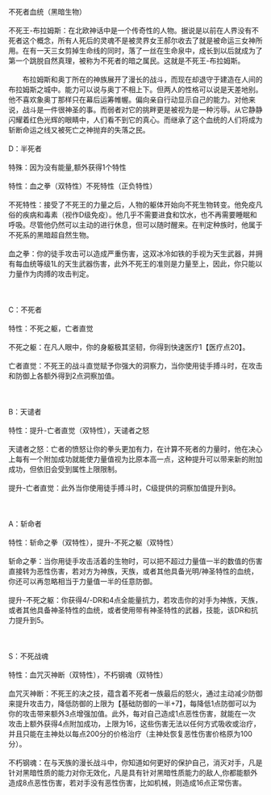 <title>不死者</title>
<meta name="GENERATOR" content="WinCHM">
<meta http-equiv="Content-Type" content="text/html; charset=gb2312">
<br>不死者血统（黑暗生物） 
<br>
<br>不死王-布拉姆斯：在北欧神话中是一个传奇性的人物。据说是以前在人界没有不死者这个概念，所有人死后的灵魂不是被灵界女王郝尔收去了就是被命运三女神所用。在有一天三女剪掉生命线的同时，落了一丝在生命泉中，成长到以后就成为了第一个跳脱自然真理，被称为不死者的暗之属民。这就是不死王-布拉姆斯。 
<br>
<br>　　布拉姆斯和奥丁所在的神族展开了漫长的战斗，而现在却退守于建造在人间的布拉姆斯之城中。能力可以说与奥丁不相上下。但两人的性格可以说是天差地别。他不喜欢象奥丁那样只在幕后运筹帷幄。偏向亲自行动显示自己的能力。对他来说，战斗是一件很神圣的事。而弱者对它的挑畔更是被视为是一种污辱。从它静静闪耀着红色光辉的眼睛中，人们看不到它的真心。而继承了这个血统的人们将成为斩断命运之线又被死亡之神抛弃的失落之民。 
<br>
<br>D：半死者 
<br>
<br>特殊：因为没有能量,额外获得1个特性 
<br>
<br>特性：血之拳（双特性）不死特性（正负特性） 
<br>
<br>不死特性：接受了不死王的力量之后，人物的躯体开始向不死生物转变。他免疫凡俗的疾病和毒素（视作D级免疫）。他几乎不需要进食和饮水，也不再需要睡眠和呼吸。尽管他仍然可以主动的进行休息，但可以随时醒来。在判定种族时，他属于不死系的黑暗超自然生物。 
<br>
<br>血之拳：你的徒手攻击可以造成严重伤害，这双冰冷如铁的手视为天生武器，并拥有每血统等级1L的天生武器伤害，此外不死王的准则是力量至上，因此，你只能以力量作为肉搏的攻击判定。 
<br>
<br>
<br>
<br>C：不死者 
<br>
<br>特性：不死之躯，亡者直觉 
<br>
<br>不死之躯：在凡人眼中，你的身躯极其坚韧，你得到快速医疗1【医疗点20】。 
<br>
<br>亡者直觉：不死王的战斗直觉赋予你强大的洞察力，当你使用徒手搏斗时，在攻击和防御上各额外得到2点洞察加值。 
<br>
<br>
<br>
<br>B：天谴者 
<br>
<br>特性：提升-亡者直觉（双特性），天谴者之怒 
<br>
<br>天谴者之怒：亡者的愤怒让你的拳头更加有力，在计算不死者的力量时，他在决心上每有一个附加成功就能使力量值视为比原本高一点，这种提升可以带来新的附加成功，但依旧会受到属性上限限制。 
<br>
<br>提升-亡者直觉：此外当你使用徒手搏斗时，C级提供的洞察加值提升到8。 
<br>
<br>
<br>
<br>A：斩命者 
<br>
<br>特性：斩命之拳（双特性），提升-不死之躯（双特性） 
<br>
<br>斩命之拳：当你用徒手攻击活着的生物时，可以把不超过力量值一半的数值的伤害直接转为恶性伤害，若对方为神族，天族，或者其他具备光明/神圣特性的血统，你还可以再忽略相当于力量值一半的任意防御。 
<br>
<br>提升-不死之躯：你获得4/-DR和4点全能量抗力，若攻击你的对手为神族，天族，或者其他具备神圣特性的血统，或者使用带有神圣特性的武器，技能，该DR和抗力提升到5。 
<br>
<br>
<br>
<br>S：不死战魂 
<br>
<br>特性：血咒灭神断（双特性），不朽钢魂（双特性） 
<br>
<br>血咒灭神断：不死王的决之技，蕴含着不死者一族最后的怒火，通过主动减少防御来提升攻击力，降低防御的上限为【基础防御的一半+7】，每降低1点防御可以为你的攻击带来额外3点增强加值。此外，每对自己造成1点恶性伤害，就能在一次攻击上额外获得4点附加成功，上限为16，这些伤害无法以任何方式吸收或治疗，并且只能在主神处以每点200分的价格治疗（主神处恢复恶性伤害价格原为100分）。
<br>
<br>不朽钢魂：在与天族的漫长战斗中，你知道如何更好的保护自己，消灭对手，凡是针对黑暗性质的能力对你无效化，凡是具有针对黑暗性质能力的敌人,你都能额外造成8点恶性伤害，若对手没有恶性伤害，比如机械，则造成16点正常伤害。 
<br>
<br>